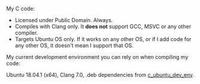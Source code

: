 My C code:

* Licensed under Public Domain. Always.
* Compiles with Clang only. It __does not__ support GCC, MSVC or any other compiler.
* Targets Ubuntu OS only. If it works on any other OS, or if I add code for any other OS, it doesn't mean I support that OS.

My current development environment you can rely on when compiling my code:

Ubuntu 18.04.1 (x64), Clang 7.0, .deb dependencies from [c_ubuntu_dev_env](https://github.com/procedural/c_ubuntu_dev_env).
